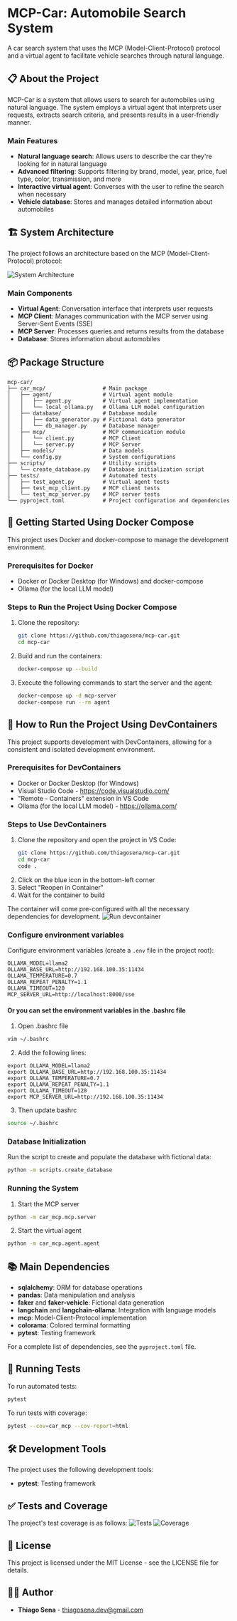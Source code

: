 


          
# MCP-Car: Automobile Search System

A car search system that uses the MCP (Model-Client-Protocol) protocol and a virtual agent to facilitate vehicle searches through natural language.

## 📋 About the Project

MCP-Car is a system that allows users to search for automobiles using natural language. The system employs a virtual agent that interprets user requests, extracts search criteria, and presents results in a user-friendly manner.

### Main Features

- **Natural language search**: Allows users to describe the car they're looking for in natural language
- **Advanced filtering**: Supports filtering by brand, model, year, price, fuel type, color, transmission, and more
- **Interactive virtual agent**: Converses with the user to refine the search when necessary
- **Vehicle database**: Stores and manages detailed information about automobiles

## 🏗️ System Architecture

The project follows an architecture based on the MCP (Model-Client-Protocol) protocol:

![System Architecture](doc/arch.png)

### Main Components

- **Virtual Agent**: Conversation interface that interprets user requests
- **MCP Client**: Manages communication with the MCP server using Server-Sent Events (SSE)
- **MCP Server**: Processes queries and returns results from the database
- **Database**: Stores information about automobiles

## 📦 Package Structure

```
mcp-car/
├── car_mcp/                  # Main package
│   ├── agent/                # Virtual agent module
│   │   ├── agent.py          # Virtual agent implementation
│   │   └── local_ollama.py   # Ollama LLM model configuration
│   ├── database/             # Database module
│   │   ├── data_generator.py # Fictional data generator
│   │   └── db_manager.py     # Database manager
│   ├── mcp/                  # MCP communication module
│   │   └── client.py         # MCP Client
│   │   └── server.py         # MCP Server
│   ├── models/               # Data models
│   └── config.py             # System configurations
├── scripts/                  # Utility scripts
│   └── create_database.py    # Database initialization script
├── tests/                    # Automated tests
│   ├── test_agent.py         # Virtual agent tests
│   ├── test_mcp_client.py    # MCP client tests
│   └── test_mcp_server.py    # MCP server tests
└── pyproject.toml            # Project configuration and dependencies
```

## 🚀 Getting Started Using Docker Compose
This project uses Docker and docker-compose to manage the development environment.

### Prerequisites for Docker

- Docker or Docker Desktop (for Windows) and docker-compose
- Ollama (for the local LLM model)

### Steps to Run the Project Using Docker Compose
1. Clone the repository:
   ```bash
   git clone https://github.com/thiagosena/mcp-car.git
   cd mcp-car
   ```
2. Build and run the containers:
   ```bash
   docker-compose up --build
   ```
3. Execute the following commands to start the server and the agent:
   ```bash
   docker-compose up -d mcp-server
   docker-compose run --rm agent
   ```  

## 🐳 How to Run the Project Using DevContainers

This project supports development with DevContainers, allowing for a consistent and isolated development environment.

### Prerequisites for DevContainers

- Docker or Docker Desktop (for Windows)
- Visual Studio Code - https://code.visualstudio.com/
- "Remote - Containers" extension in VS Code
- Ollama (for the local LLM model) - https://ollama.com/

### Steps to Use DevContainers

1. Clone the repository and open the project in VS Code:
   ```bash
   git clone https://github.com/thiagosena/mcp-car.git
   cd mcp-car
   code .
   ```
2. Click on the blue icon in the bottom-left corner
3. Select "Reopen in Container"
4. Wait for the container to build

The container will come pre-configured with all the necessary dependencies for development.
![Run devcontainer](doc/devcontainer.gif)

### Configure environment variables
Configure environment variables (create a `.env` file in the project root):
   ```
   OLLAMA_MODEL=llama2
   OLLAMA_BASE_URL=http://192.168.100.35:11434
   OLLAMA_TEMPERATURE=0.7
   OLLAMA_REPEAT_PENALTY=1.1
   OLLAMA_TIMEOUT=120
   MCP_SERVER_URL=http://localhost:8000/sse
   ```
#### Or you can set the environment variables in the .bashrc file
1. Open .bashrc file
```bash
vim ~/.bashrc
```
2. Add the following lines:
```
export OLLAMA_MODEL=llama2
export OLLAMA_BASE_URL=http://192.168.100.35:11434
export OLLAMA_TEMPERATURE=0.7
export OLLAMA_REPEAT_PENALTY=1.1
export OLLAMA_TIMEOUT=120
export MCP_SERVER_URL=http://192.168.100.35:11434
```
3. Then update bashrc
```bash
source ~/.bashrc
```

### Database Initialization

Run the script to create and populate the database with fictional data:

```bash
python -m scripts.create_database
```

### Running the System

1. Start the MCP server
```bash
python -m car_mcp.mcp.server
```

2. Start the virtual agent
```bash
python -m car_mcp.agent.agent
```

## 📚 Main Dependencies

- **sqlalchemy**: ORM for database operations
- **pandas**: Data manipulation and analysis
- **faker** and **faker-vehicle**: Fictional data generation
- **langchain** and **langchain-ollama**: Integration with language models
- **mcp**: Model-Client-Protocol implementation
- **colorama**: Colored terminal formatting
- **pytest**: Testing framework

For a complete list of dependencies, see the `pyproject.toml` file.

## 🧪 Running Tests

To run automated tests:

```bash
pytest
```

To run tests with coverage:

```bash
pytest --cov=car_mcp --cov-report=html
```

## 🛠️ Development Tools

The project uses the following development tools:

- **pytest**: Testing framework

## ✅ Tests and Coverage

The project's test coverage is as follows:
![Tests](doc/tests.png)
![Coverage](doc/cov.png)

## 📝 License

This project is licensed under the MIT License - see the LICENSE file for details.

## 👨‍💻 Author

- **Thiago Sena** - [thiagosena.dev@gmail.com](mailto:thiagosena.dev@gmail.com)